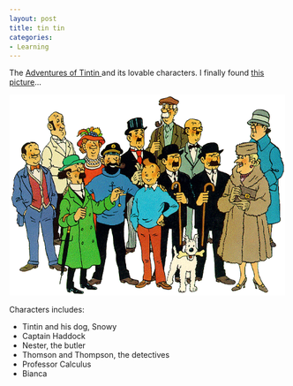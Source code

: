 ```yaml
---
layout: post
title: tin tin
categories:
- Learning
---
```



The [Adventures of Tintin ](http://en.wikipedia.org/wiki/The_Adventures_of_Tintin)and its lovable characters. I finally found [this picture](http://en.wikipedia.org/wiki/Image:TintinCast.gif)...

![](/img/tintincast.gif)

Characters includes:

- Tintin and his dog, Snowy
- Captain Haddock
- Nester, the butler
- Thomson and Thompson, the detectives
- Professor Calculus
- Bianca

